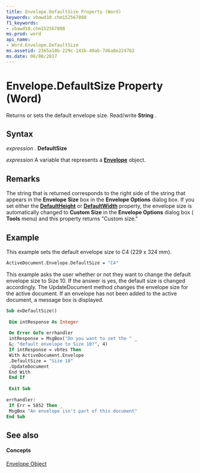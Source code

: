 ```yaml
---
title: Envelope.DefaultSize Property (Word)
keywords: vbawd10.chm152567808
f1_keywords:
- vbawd10.chm152567808
ms.prod: word
api_name:
- Word.Envelope.DefaultSize
ms.assetid: 2365a10b-229c-141b-49ab-7d6a0e2247b2
ms.date: 06/08/2017
---
```



# Envelope.DefaultSize Property (Word)

Returns or sets the default envelope size. Read/write  **String** .


## Syntax

 _expression_ . **DefaultSize**

 _expression_ A variable that represents a **[Envelope](envelope-object-word.md)** object.


## Remarks

The string that is returned corresponds to the right side of the string that appears in the  **Envelope Size** box in the **Envelope Options** dialog box. If you set either the **[DefaultHeight](envelope-defaultheight-property-word.md)** or **[DefaultWidth](envelope-defaultwidth-property-word.md)** property, the envelope size is automatically changed to **Custom Size** in the **Envelope Options** dialog box ( **Tools** menu) and this property returns "Custom size."


## Example

This example sets the default envelope size to C4 (229 x 324 mm).


```vb
ActiveDocument.Envelope.DefaultSize = "C4"
```

This example asks the user whether or not they want to change the default envelope size to Size 10. If the answer is yes, the default size is changed accordingly. The UpdateDocument method changes the envelope size for the active document. If an envelope has not been added to the active document, a message box is displayed.




```vb
Sub exDefaultSize() 
 
 Dim intResponse As Integer 
 
 On Error GoTo errhandler 
 intResponse = MsgBox("Do you want to set the " _ 
 &; "default envelope to Size 10?", 4) 
 If intResponse = vbYes Then 
 With ActiveDocument.Envelope 
 .DefaultSize = "Size 10" 
 .UpdateDocument 
 End With 
 End If 
 
 Exit Sub 
 
errhandler: 
 If Err = 5852 Then _ 
 MsgBox "An envelope isn't part of this document" 
End Sub
```


## See also


#### Concepts


[Envelope Object](envelope-object-word.md)

